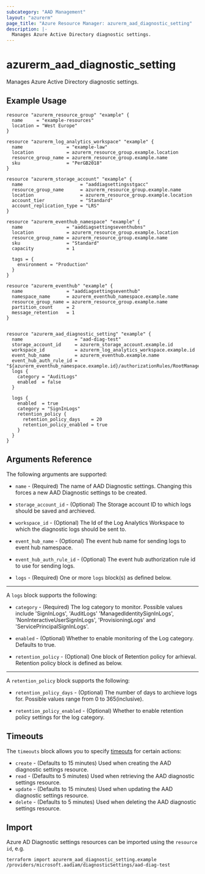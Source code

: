 ```yaml
---
subcategory: "AAD Management"
layout: "azurerm"
page_title: "Azure Resource Manager: azurerm_aad_diagnostic_setting"
description: |-
  Manages Azure Active Directory diagnostic settings.
---
```


# azurerm_aad_diagnostic_setting

Manages Azure Active Directory diagnostic settings.

## Example Usage

```hcl
resource "azurerm_resource_group" "example" {
  name     = "example-resources"
  location = "West Europe"
}

resource "azurerm_log_analytics_workspace" "example" {
  name                = "example-law"
  location            = azurerm_resource_group.example.location
  resource_group_name = azurerm_resource_group.example.name
  sku                 = "PerGB2018"
}

resource "azurerm_storage_account" "example" {
  name                     = "aaddiagsettingsstgacc"
  resource_group_name      = azurerm_resource_group.example.name
  location                 = azurerm_resource_group.example.location
  account_tier             = "Standard"
  account_replication_type = "LRS"
}

resource "azurerm_eventhub_namespace" "example" {
  name                = "aaddiagsettingseventhubns"
  location            = azurerm_resource_group.example.location
  resource_group_name = azurerm_resource_group.example.name
  sku                 = "Standard"
  capacity            = 1

  tags = {
    environment = "Production"
  }
}

resource "azurerm_eventhub" "example" {
  name                = "aaddiagsettingseventhub"
  namespace_name      = azurerm_eventhub_namespace.example.name
  resource_group_name = azurerm_resource_group.example.name
  partition_count     = 2
  message_retention   = 1
}


resource "azurerm_aad_diagnostic_setting" "example" {
  name                   = "aad-diag-test"
  storage_account_id     = azurerm_storage_account.example.id
  workspace_id           = azurerm_log_analytics_workspace.example.id
  event_hub_name         = azurerm_eventhub.example.name
  event_hub_auth_rule_id = "${azurerm_eventhub_namespace.example.id}/authorizationRules/RootManageSharedAccessKey"
  logs {
    category = "AuditLogs"
    enabled  = false
  }

  logs {
    enabled  = true
    category = "SignInLogs"
    retention_policy {
      retention_policy_days    = 20
      retention_policy_enabled = true
    }
  }
}
```

## Arguments Reference

The following arguments are supported:

* `name` - (Required) The name of AAD Diagnostic settings. Changing this forces a new AAD Diagnostic settings to be created.

* `storage_account_id` - (Optional) The Storage account ID to which logs should be saved and archieved.

* `workspace_id` - (Optional) The Id of the Log Analytics Workspace to which the diagnostic logs should be sent to.

* `event_hub_name` - (Optional) The event hub name for sending logs to event hub namespace.

* `event_hub_auth_rule_id` - (Optional) The event hub authorization rule id to use for sending logs.

* `logs` - (Required) One or more `logs` block(s) as defined below.

---

A `logs` block supports the following:

* `category` - (Required) The log category to monitor. Possible values include 'SignInLogs', 'AuditLogs' 'ManagedIdentitySignInLogs', 'NonInteractiveUserSignInLogs', 'ProvisioningLogs' and 'ServicePrincipalSignInLogs'.

* `enabled` - (Optional) Whether to enable monitoring of the Log category. Defaults to true.

* `retention_policy` - (Optional) One block of Retention policy for arhieval. Retention policy block is defined as below.

---

A `retention_policy` block supports the following:

* `retention_policy_days` - (Optional) The number of days to archieve logs for. Possible values range from 0 to 365(inclusive).

* `retention_policy_enabled` - (Optional) Whether to enable retention policy settings for the log category.


## Timeouts

The `timeouts` block allows you to specify [timeouts](https://www.terraform.io/docs/configuration/resources.html#timeouts) for certain actions:

* `create` - (Defaults to 15 minutes) Used when creating the AAD diagnostic settings resource.
* `read` - (Defaults to 5 minutes) Used when retrieving the AAD diagnostic settings resource.
* `update` - (Defaults to 15 minutes) Used when updating the AAD diagnostic settings resource.
* `delete` - (Defaults to 5 minutes) Used when deleting the AAD diagnostic settings resource.

## Import

Azure AD Diagnostic settings resources can be imported using the `resource id`, e.g.

```shell
terraform import azurerm_aad_diagnostic_setting.example /providers/microsoft.aadiam/diagnosticSettings/aad-diag-test
```
